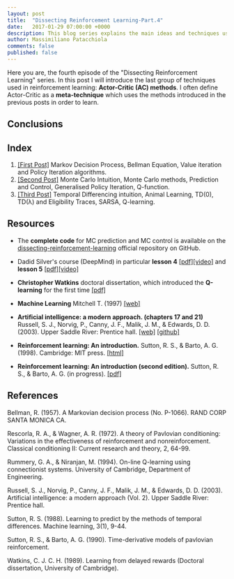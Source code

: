 ```yaml
---
layout: post
title:  "Dissecting Reinforcement Learning-Part.4"
date:   2017-01-29 07:00:00 +0000
description: This blog series explains the main ideas and techniques used in reinforcement learning. In this post Actor-Criti models. It includes complete Python code.
author: Massimiliano Patacchiola
comments: false
published: false
---
```


Here you are, the fourth episode of the "Dissecting Reinforcement Learning" series. In this post I will introduce the last group of techniques used in reinforcement learning: **Actor-Critic (AC) methods**. I often define Actor-Critic as a **meta-technique** which uses the methods introduced in the previous posts in order to learn. 


Conclusions
-----------


Index
------

1. [[First Post]]((https://mpatacchiola.github.io/blog/2016/12/09/dissecting-reinforcement-learning.html)) Markov Decision Process, Bellman Equation, Value iteration and Policy Iteration algorithms.
2. [[Second Post]](https://mpatacchiola.github.io/blog/2017/01/15/dissecting-reinforcement-learning-2.html) Monte Carlo Intuition, Monte Carlo methods, Prediction and Control, Generalised Policy Iteration, Q-function. 
3. [[Third Post]](https://mpatacchiola.github.io/blog/2017/01/29/dissecting-reinforcement-learning-3.html) Temporal Differencing intuition, Animal Learning, TD(0), TD(λ) and Eligibility Traces, SARSA, Q-learning.

Resources
----------

- The **complete code** for MC prediction and MC control is available on the [dissecting-reinforcement-learning](https://github.com/mpatacchiola/dissecting-reinforcement-learning) official repository on GitHub.

- Dadid Silver's course (DeepMind) in particular **lesson 4** [[pdf]](http://www0.cs.ucl.ac.uk/staff/d.silver/web/Teaching_files/MC-TD.pdf)[[video]](https://www.youtube.com/watch?v=PnHCvfgC_ZA&t=438s) and **lesson 5** [[pdf]](http://www0.cs.ucl.ac.uk/staff/d.silver/web/Teaching_files/control.pdf)[[video]](https://www.youtube.com/watch?v=0g4j2k_Ggc4&t=2s)

- **Christopher Watkins** doctoral dissertation, which introduced the **Q-learning** for the first time [[pdf]](https://www.researchgate.net/profile/Christopher_Watkins2/publication/33784417_Learning_From_Delayed_Rewards/links/53fe12e10cf21edafd142e03/Learning-From-Delayed-Rewards.pdf)

- **Machine Learning** Mitchell T. (1997) [[web]](http://www.cs.cmu.edu/~tom/mlbook.html)

- **Artificial intelligence: a modern approach. (chapters 17 and 21)** Russell, S. J., Norvig, P., Canny, J. F., Malik, J. M., & Edwards, D. D. (2003). Upper Saddle River: Prentice hall. [[web]](http://aima.cs.berkeley.edu/) [[github]](https://github.com/aimacode)

- **Reinforcement learning: An introduction.** Sutton, R. S., & Barto, A. G. (1998). Cambridge: MIT press. [[html]](https://webdocs.cs.ualberta.ca/~sutton/book/ebook/the-book.html)

- **Reinforcement learning: An introduction (second edition).** Sutton, R. S., & Barto, A. G. (in progress). [[pdf]](https://webdocs.cs.ualberta.ca/~sutton/book/bookdraft2016sep.pdf)



References
------------

Bellman, R. (1957). A Markovian decision process (No. P-1066). RAND CORP SANTA MONICA CA.

Rescorla, R. A., & Wagner, A. R. (1972). A theory of Pavlovian conditioning: Variations in the effectiveness of reinforcement and nonreinforcement. Classical conditioning II: Current research and theory, 2, 64-99.

Rummery, G. A., & Niranjan, M. (1994). On-line Q-learning using connectionist systems. University of Cambridge, Department of Engineering.

Russell, S. J., Norvig, P., Canny, J. F., Malik, J. M., & Edwards, D. D. (2003). Artificial intelligence: a modern approach (Vol. 2). Upper Saddle River: Prentice hall.

Sutton, R. S. (1988). Learning to predict by the methods of temporal differences. Machine learning, 3(1), 9-44.

Sutton, R. S., & Barto, A. G. (1990). Time-derivative models of pavlovian reinforcement.

Watkins, C. J. C. H. (1989). Learning from delayed rewards (Doctoral dissertation, University of Cambridge).

